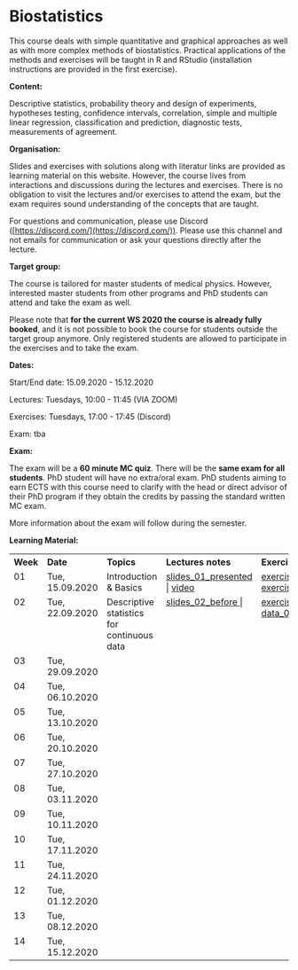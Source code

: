 

# Biostatistics 

This course deals with simple quantitative and graphical approaches as well as with more complex methods of biostatistics. Practical applications of the methods and exercises will be taught in R and RStudio (installation instructions are provided in the first exercise). 

**Content:** 

Descriptive statistics, probability theory and design of experiments, hypotheses testing, confidence intervals, correlation, simple and multiple linear regression, classification and prediction, diagnostic tests, measurements of agreement.

**Organisation:**

Slides and exercises with solutions along with literatur links are provided as learning material on this website. However, the course lives from interactions and discussions during the lectures and exercises. There is no obligation to visit the lectures and/or exercises to attend the exam, but the exam requires sound understanding of the concepts that are taught.

For questions and communication, please use Discord ([https://discord.com/](https://discord.com/)). Please use this channel and not emails for communication or ask your questions directly after the lecture.

**Target group:** 

The course is tailored for master students of medical physics. However, interested master students from other programs and PhD students can attend and take the exam as well. 

Please note that **for the current WS 2020 the course is already fully booked**, and it is not possible to book the course for students outside the target group anymore. Only registered students are allowed to participate in the exercises and to take the exam.

**Dates:**
<p> Start/End date: 15.09.2020 - 15.12.2020 </p>
<p> Lectures: Tuesdays, 10:00 - 11:45 (VIA ZOOM) </p>
<p> Exercises: Tuesdays, 17:00 - 17:45 (Discord) </p>
<p> Exam: tba </p>

**Exam:**

The exam will be a **60 minute MC quiz**. There will be the **same exam for all students**. PhD student will have no extra/oral exam. PhD students aiming to earn ECTS with this course need to clarify with the head or direct advisor of their PhD program if they obtain the credits by passing the standard written MC exam.

More information about the exam will follow during the semester.
<!--The Date will probably be mid/end of december (tba) . It is not open book, but you are allowed to use a 2 A4 summary (written on both sides, all together 4 pages). You will not be asked for proofs or R-Code, but you need to understand the concepts and be able to interpret presented analysis results or R-outputs. -->

<!-- To get a feeling for the type of exam you can check out a old exam, but please be aware that the covered topics did change since then and therefore you can not expect to get questions on exactly the same topics. All topics discussed in the lectures and the exercises can be adressed in the exam inclusively all discussed aspects of linear models. Here you find a <a href="https://github.com/bsick/Biostatistics-Fall-2018/tree/master/slides/test-exam-update.pdf">test-exam-updated</a> and the <a href="https://github.com/bsick/Biostatistics-Fall-2018/tree/master/slides/test-exam-solutions-update.pdf">test-exam-solution-updated</a>.  -->
  
  
**Learning Material:**

<!--  
!!!!!!!!!!!!!!!!!!!!!!!!!!!!!!!!!!!!!!!!!!!!!!!!!!!!!!
Note on table no empty lines / Bitte keine Leerzeilen 
Otherwise the rendering is broken
!!!!!!!!!!!!!!!!!!!!!!!!!!!!!!!!!!!!!!!!!!!!!!!!!!!!!!
-->

<table  class="zebra" width="width:100%">
  <tr>
      <th style="text-align: left;" width="%5">Week</th>
      <th style="text-align: left;" width="%5">Date</th>
      <th style="text-align: left;" width="%65">Topics</th>
      <th style="text-align: left;" width="%65">Lectures notes</th>
      <th style="text-align: left;" width="%20">Exercises</th>
      <th style="text-align: left;" width="%15">Literature</th>
  </tr>
  <!--  ------------------------------------- -->
  <!--  week 1 -->
  <!--  ------------------------------------- -->
  <tr>
    <!-- week  -->
    <td style="text-align: left;" valign="top">
      01
    </td>  
    <!-- Date -->
    <td style="text-align: left;" valign="top">
      Tue, 15.09.2020
    </td> 
    <!-- Topics -->
  	<td style="text-align: left;" valign="top"> 
      Introduction & Basics
     </td> 
     <!-- Lectures -->
  	<td style="text-align: left;" valign="top"> 
      <a href="https://github.com/bsick/Biostatistics/tree/master/slides/BS_slides_01_ presented.pdf"> slides_01_presented </a> |
      <a href="https://ethz.zoom.us/rec/share/eyBnKiBRt6WwtkUWh5F-NK0dJ78TJGEKKtqY6zq5YOL-Bbm4IQNQ581ysoAUs4FS.m9WwxowXQvqAG44K"> video </a>
     </td>  
    <!--  Exercises  -->
    <td style="text-align: left;" valign="top">
      <a href="https://github.com/bsick/Biostatistics/tree/master/exercises/exercise_01.pdf"> exercise_01 </a> |
      <a href="https://github.com/bsick/Biostatistics/tree/master/exercises/exercise_01_solution.pdf"> exercise_01_solution </a>
     </td>  
    <!--  Literature  -->
    <td style="text-align: left;" valign="top">
      <a href="https://github.com/bsick/Biostatistics-Fall-2018/tree/master/literature/HSAUR3_ch1_introduction_to_R.pdf"> HSAUR3_chapter01</a>
    </td>  
  </tr>
  <!--  ------------------------------------- -->
  <!--  Woche 2 -->
  <!--  ------------------------------------- -->
  <tr>
    <!-- week  -->
    <td style="text-align: left;" valign="top">
      02
    </td>  
    <!-- Date -->
    <td style="text-align: left;" valign="top">
      Tue, 22.09.2020
    </td>  
    <!-- Topics -->
  	<td style="text-align: left;" valign="top"> 
      Descriptive statistics for continuous data
    </td> 
    <!-- Lectures -->
  	<td style="text-align: left;" valign="top"> 
      <a href="https://github.com/bsick/Biostatistics/tree/master/slides/BS_slides_02_before"> slides_02_before </a> |
      <!-- <a href="https://github.com/bsick/Biostatistics/tree/master/in_class_exercises/in-class-ex2-reading-plots.pdf"> ex_in_class_02</a> |
      <a href="https://github.com/bsick/Biostatistics/tree/master/in_class_exercises/in-class-ex2-reading-plots-solution.pdf"> ex_in_class_02_solution</a> -->
    </td>  
    <!--  Exercises  -->
    <td style="text-align: left;" valign="top">
      <a href="https://github.com/bsick/Biostatistics/tree/master/exercises/exercise_02.pdf"> exercise_02 </a> | 
      <!-- <a href="https://github.com/bsick/Biostatistics/tree/master/data/survey.csv"> data_02_html </a> -->
      <a href="https://www.dropbox.com/s/t1wmiyszxsjt6tb/survey.csv?dl=1"> data_02_csv </a> 
      <!--<a href="https://github.com/bsick/Biostatistics/tree/master/exercises/exercise02_solution.pdf"> ex_02_solution</a> -->
     </td>  
    <!--  Literature  -->
    <td style="text-align: left;" valign="top">
      <a href="https://github.com/bsick/Biostatistics/tree/master/literature/HSAUR3_ch2_graphical_display.pdf"> HSAUR3_chapter02</a>
    </td>  
  </tr>
  <!--  ------------------------------------- -->
  <!--  Woche 3 -->
  <!--  ------------------------------------- -->
  <tr>
    <!-- week  -->
    <td style="text-align: left;" valign="top">
      03
     </td>  
    <!-- Date -->
    <td style="text-align: left;" valign="top">
      Tue, 29.09.2020
    </td>  
    <!-- Topics -->
  	<td style="text-align: left;" valign="top"> 
      <!-- Inferential statistics,  model choice and model fitting -->
     </td> 
     <!-- Lectures -->
  	<td style="text-align: left;" valign="top"> 
      <!--  <a href="https://github.com/bsick/Biostatistics-Fall-2018/tree/master/slides/BS_slides_03_presented.pdf"> slides_03_presented</a>|
      <a href="https://github.com/bsick/Biostatistics-Fall-2018/tree/master/in_class_exercises/in-class-ex3-model-choice-CI.pdf"> ex_in_class_03</a> |
      <a href="https://github.com/bsick/Biostatistics-Fall-2018/tree/master/in_class_exercises/in-class-ex3-model-choice-CI-solution.pdf"> ex_in_class_03_solution</a> -->
    </td>  
    <!--  Exercises  -->
    <td style="text-align: left;" valign="top">
      <!-- <a href="https://github.com/bsick/Biostatistics-Fall-2018/tree/master/exercises/exercise03.pdf"> ex_03 </a> | 
      <a href="https://github.com/bsick/Biostatistics-Fall-2018/tree/master/data/pet_counts.csv"> data_03_html </a> |
      <a href="https://www.dropbox.com/s/kqvqx8d12vv20va/pet_counts.csv?dl=1"> data_03_csv </a> |
      <a href="https://github.com/bsick/Biostatistics-Fall-2018/tree/master/exercises/exercise03_solution.pdf"> ex_03_solution </a> -->
    </td>  
    <!--  Literature  -->
    <td style="text-align: left;" valign="top">
      <!-- <a href="https://github.com/bsick/Biostatistics-Fall-2018/tree/master/literature/IPSUR-vignette-distributions-week3.pdf"> IPSUR-distributions</a> -->
    </td>  
  </tr>
  <!--  ------------------------------------- -->
  <!--  Woche 4 -->
  <!--  ------------------------------------- -->
  <tr>
    <!-- week  -->
    <td style="text-align: left;" valign="top">
      04
    </td>  
    <!-- Date -->
    <td style="text-align: left;" valign="top">
      Tue, 06.10.2020
    </td>  
    <!-- Topics -->
  	<td style="text-align: left;" valign="top"> 
      <!-- Confidence interval, t-test, p-value, relevance, significance -->
    </td> 
    <!-- Lectures -->
  	<td style="text-align: left;" valign="top"> 
      <!-- <a href="https://github.com/bsick/Biostatistics-Fall-2018/tree/master/slides/BS_slides_04_presented.pdf">slides_04_presented</a> |
      <a href="https://github.com/bsick/Biostatistics-Fall-2018/tree/master/in_class_exercises/in-class-ex4-testing-p-value.pdf"> ex_in_class_04</a> |
      <a href="https://github.com/bsick/Biostatistics-Fall-2018/tree/master/in_class_exercises/in-class-ex4-testing-p-value-solution.pdf"> ex_in_class_04_solution</a> -->
    </td> 
    <!--  Exercises  -->
    <td style="text-align: left;" valign="top">
      <!-- <a href="https://github.com/bsick/Biostatistics-Fall-2018/tree/master/exercises/exercise04.pdf"> ex_04 </a> | 
      <a href="https://github.com/bsick/Biostatistics-Fall-2018/tree/master/data/training.txt"> data_04_html </a> |
      <a href="https://www.dropbox.com/s/0simih4qriikc7q/training.txt?dl=1"> data_04_csv </a> |
      <a href="https://github.com/bsick/Biostatistics-Fall-2018/tree/master/exercises/exercise04_solution.pdf"> ex_04_solution </a> -->
    </td>  
    <!--  Literature  -->
    <td style="text-align: left;" valign="top">
      <!-- <a href="https://github.com/bsick/Biostatistics-Fall-2018/tree/master/literature/HSAUR3_ch4_simple_inference.pdf"> HSAUR3_chapter04</a> -->
    </td>  
  </tr>
  <!--  ------------------------------------- -->
  <!--  Woche 5 -->
  <!--  ------------------------------------- -->
  <tr>
    <!-- week  -->
    <td style="text-align: left;" valign="top">
      05
    </td>  
    <!-- Date -->
    <td style="text-align: left;" valign="top">
      Tue, 13.10.2020
    </td>  
    <!-- Topics -->
  	<td style="text-align: left;" valign="top"> 
      <!-- Wilcoxon test, sample size calcualtion, multiple testing -->      
    </td> 
    <!-- Lectures -->
  	<td style="text-align: left;" valign="top"> 
      <!-- <a href="https://github.com/bsick/Biostatistics-Fall-2018/tree/master/slides/BS_slides_05_presented.pdf">slides_05_presented</a> |
      <a href="https://github.com/bsick/Biostatistics-Fall-2018/tree/master/in_class_exercises/in-class-ex5-p-value-distribution.pdf"> ex_in_class_05</a> |
      <a href="https://github.com/bsick/Biostatistics-Fall-2018/tree/master/in_class_exercises/in-class-ex5-p-value-distribution-solution.pdf"> ex_in_class_05_solution</a> -->
    </td>  
    <!--  Exercises  -->
    <td style="text-align: left;" valign="top">
      <!-- <a href="https://github.com/bsick/Biostatistics-Fall-2018/tree/master/exercises/exercise05.pdf"> ex_05 </a> |
      <a href="https://github.com/bsick/Biostatistics-Fall-2018/tree/master/exercises/exercise05_solution.pdf"> ex_05_solution </a> -->
    </td>  
    <!--  Literature  -->
    <td style="text-align: left;" valign="top">
      <!-- see last week -->
    </td>  
  </tr>
  <!--  ------------------------------------- -->
  <!--  Woche 6 -->
  <!--  ------------------------------------- -->
  <tr>
    <!-- week  -->
    <td style="text-align: left;" valign="top">
      06
    </td>  
    <!-- Date -->
    <td style="text-align: left;" valign="top">
      Tue, 20.10.2020
    </td>  
    <!-- Topics -->
  	<td style="text-align: left;" valign="top"> 
      <!-- Relative Risk, Odds Ratio, study types, independence test for a categorical variables: Chi-square, Fischer exact test -->
    </td>  
    <!-- Lectures -->
  	<td style="text-align: left;" valign="top"> 
      <!-- <a href="https://github.com/bsick/Biostatistics-Fall-2018/tree/master/slides/BS_slides_06_plan.pdf">slides_06_plan</a> |
      <a href="https://github.com/bsick/Biostatistics-Fall-2018/tree/master/in_class_exercises/in-class-ex6-study-types-RR.pdf"> ex_in_class_06</a> |
      <a href="https://github.com/bsick/Biostatistics-Fall-2018/tree/master/in_class_exercises/in-class-ex6-study-types-RR-solution.pdf"> ex_in_class_06_solution</a> -->
    </td>  
    <!--  Exercises  -->
    <td style="text-align: left;" valign="top">
      <!-- <a href="https://github.com/bsick/Biostatistics-Fall-2018/tree/master/exercises/exercise06.pdf"> ex_06 </a> |
      <a href="https://github.com/bsick/Biostatistics-Fall-2018/tree/master/data/coffee.csv"> data_06_html </a> |
      <a href="https://www.dropbox.com/s/sud5v2iexaewh5n/coffee.csv?dl=1"> data_06_csv </a> |
      <a href="https://github.com/bsick/Biostatistics-Fall-2018/tree/master/exercises/exercise06_solution.pdf"> ex_06_solution </a> -->
    </td>  
    <!--  Literature  -->
    <td style="text-align: left;" valign="top">
      <!-- <a href="https://github.com/bsick/Biostatistics-Fall-2018/tree/master/literature/HSAUR3_ch4_simple_inference.pdf"> HSAUR3_chapter04</a> -->
    </td>  
  </tr>
  <!--  ------------------------------------- -->
  <!--  Woche 7 -->
  <!--  ------------------------------------- -->
  <tr>
    <!-- week  -->
    <td style="text-align: left;" valign="top">
      07
    </td>  
    <!-- Date -->
    <td style="text-align: left;" valign="top">
      Tue, 27.10.2020
    </td>  
    <!-- Topics -->
  	<td style="text-align: left;" valign="top"> 
      <!-- Diagnostic tests, Performance measures: Sensitivity, Specificity, Positive Predictive value -->
    </td>                                 
    <!-- Lectures -->
  	<td style="text-align: left;" valign="top"> 
      <!-- <a href="https://github.com/bsick/Biostatistics-Fall-2018/tree/master/slides/BS_slides_07_plan.pdf">slides_07_plan</a> |
      <a href="https://github.com/bsick/Biostatistics-Fall-2018/tree/master/in_class_exercises/in-class-ex7-ROC-PPV.pdf"> ex_in_class_07</a> |
      <a href="https://github.com/bsick/Biostatistics-Fall-2018/tree/master/in_class_exercises/in-class-ex7-ROC-PPV-solution.pdf"> ex_in_class_07_solution</a> -->
    </td>  
    <!--  Exercises  -->
    <td style="text-align: left;" valign="top">
      <!-- <a href="https://github.com/bsick/Biostatistics-Fall-2018/tree/master/exercises/exercise07.pdf"> ex_07 </a> |
      <a href="https://github.com/bsick/Biostatistics-Fall-2018/tree/master/exercises/exercise07_solution.pdf"> ex_07_solution </a> -->
    </td>  
    <!--  Literature  -->
    <td style="text-align: left;" valign="top">
      <!-- <a href="https://github.com/bsick/Biostatistics-Fall-2018/tree/master/literature/statistics.notes.diagnostic.tests.pdf"> statistics.notes.diagnostic.tests</a> -->
    </td>
  </tr>
  <!--  ------------------------------------- -->
  <!--  Woche 8 -->
  <!--  ------------------------------------- -->
  <tr>
    <!-- week  -->
    <td style="text-align: left;" valign="top">
      08
    </td>  
    <!-- Date -->
    <td style="text-align: left;" valign="top">
      Tue, 03.11.2020
    </td>  
    <!-- Topics -->
  	<td style="text-align: left;" valign="top"> 
      <!-- Simple linear regression -->
    </td>  
    <!-- Lectures -->
  	<td style="text-align: left;" valign="top"> 
      <!-- <a href="https://github.com/bsick/Biostatistics-Fall-2018/tree/master/slides/BS_slides_08.pdf"> slides_08 </a> |
      <a href="https://github.com/bsick/Biostatistics-Fall-2018/tree/master/in_class_exercises/in-class-ex8-simple-linReg.pdf"> ex_in_class_08</a> |
      <a href="https://github.com/bsick/Biostatistics-Fall-2018/tree/master/in_class_exercises/in-class-ex8-simple-linReg-solution.pdf"> ex_in_class_08_solution</a> -->
    </td>  
    <!--  Exercises  -->
    <td style="text-align: left;" valign="top">
      <!-- <a href="https://github.com/bsick/Biostatistics-Fall-2018/tree/master/exercises/exercise08.pdf"> ex_08 </a> |
      <a href="https://github.com/bsick/Biostatistics-Fall-2018/tree/master/exercises/exercise08_solution.pdf"> ex_08_solution </a> -->
    </td>  
    <!--  Literature  -->
    <td style="text-align: left;" valign="top">
      <!-- <a href="https://github.com/bsick/Biostatistics-Fall-2018/tree/master/literature/HSAUS3_ch6_linear_regression.pdf"> HSAUR3_chapter06</a> -->
    </td>
  </tr>  
  <!--  ------------------------------------- -->
  <!--  Woche 9 -->
  <!--  ------------------------------------- -->
  <tr>
    <!-- week  -->
    <td style="text-align: left;" valign="top">
      09
    </td>  
    <!-- Date -->
    <td style="text-align: left;" valign="top">
      Tue, 10.11.2020
    </td>  
    <!-- Topics -->
  	<td style="text-align: left;" valign="top"> 
      <!-- Tests and CI in lin regression, multiple linear regression -->
    </td>  
    <!-- Lectures -->
  	<td style="text-align: left;" valign="top"> 
      <!-- <a href="https://github.com/bsick/Biostatistics-Fall-2018/tree/master/slides/BS_slides_09_presented.pdf">slides_09_presented</a> |
      <a href="https://github.com/bsick/Biostatistics-Fall-2018/tree/master/in_class_exercises/in-class-ex9-linReg.pdf"> ex_in_class_09</a> |
      <a href="https://github.com/bsick/Biostatistics-Fall-2018/tree/master/in_class_exercises/in-class-ex9-linReg-solution.pdf"> ex_in_class_09_solution</a> -->
    </td>  
    <!--  Exercises  -->
    <td style="text-align: left;" valign="top">
      <!-- <a href="https://github.com/bsick/Biostatistics-Fall-2018/tree/master/exercises/exercise09.pdf"> ex_09 </a> |
      <a href="https://github.com/bsick/Biostatistics-Fall-2018/tree/master/data/catheter.rda"> data_09_html </a> |
      <a href="https://www.dropbox.com/s/yb46pqxdf0q16nq/catheter.rda?dl=1"> data_09_rda </a> |
      <a href="https://github.com/bsick/Biostatistics-Fall-2018/tree/master/exercises/exercise09_solution.pdf"> ex_09_solution </a> -->
    </td>  
    <!--  Literature  -->
    <td style="text-align: left;" valign="top">
      <!-- see last week -->
    </td>  
  </tr>
  <!--  ------------------------------------- -->
  <!--  Woche 10 -->
  <!--  ------------------------------------- -->
  <tr>
    <!-- week  -->
    <td style="text-align: left;" valign="top">
      10
    </td>  
    <!-- Date -->
    <td style="text-align: left;" valign="top">
      Tue, 17.11.2020
    </td>  
    <!-- Topics -->
    <td style="text-align: left;" valign="top"> 
      <!-- Correlation, OLS estimates for coefficients in linear regression, model selection with warnings, Anova -->
    </td>       
    <!-- Lectures -->
    <td style="text-align: left;" valign="top"> 
      <!-- <a href="https://github.com/bsick/Biostatistics-Fall-2018/tree/master/slides/BS_slides_10_presented.pdf">slides_10_presented</a> |
      <a href="https://github.com/bsick/Biostatistics-Fall-2018/tree/master/in_class_exercises/in-class-ex10-correlation.pdf"> ex_in_class_10</a> |
      <a href="https://github.com/bsick/Biostatistics-Fall-2018/tree/master/in_class_exercises/in-class-ex10-correlation-solution.pdf"> ex_in_class_10_solution</a> -->
    </td>  
    <!--  Exercises  -->
    <td style="text-align: left;" valign="top">
      <!-- <a href="https://github.com/bsick/Biostatistics-Fall-2018/tree/master/exercises/exercise10.pdf"> ex_10 </a> |
      <a href="https://github.com/bsick/Biostatistics-Fall-2018/tree/master/data/abuse.csv"> data_10_1_html </a> |
      <a href="https://www.dropbox.com/s/0idkyx2sv5zss2q/abuse.csv?dl=1"> data_10_1_csv </a> |
      <a href="https://github.com/bsick/Biostatistics-Fall-2018/tree/master/data/mortality.csv"> data_10_2_html </a> |
      <a href="https://www.dropbox.com/s/kudy1l0kl0njs9z/mortality.csv?dl=1"> data_10_2_csv </a> |
      <a href="https://github.com/bsick/Biostatistics-Fall-2018/tree/master/exercises/exercise10_solution.pdf"> ex_10_solution </a> -->
    </td>  
    <!--  Literature  -->
    <td style="text-align: left;" valign="top">
      <!-- see last week -->
    </td>  
  </tr>
  <!--  ------------------------------------- -->
  <!--  Woche 11 -->
  <!--  ------------------------------------- -->
  <tr>
    <!-- week  -->
    <td style="text-align: left;" valign="top">
      11
    </td>  
    <!-- Date -->
    <td style="text-align: left;" valign="top">
      Tue, 24.11.2020
    </td>  
    <!-- Topics -->
    <td style="text-align: left;" valign="top"> 
      <!-- Regression models for prediction, Coefficient shrinkage via Ridge Regression or Lasso, Regression to the mean -->
    </td> 
    <!-- Lectures -->
    <td style="text-align: left;" valign="top"> 
      <!-- <a href="https://github.com/bsick/Biostatistics-Fall-2018/tree/master/slides/BS_slides_11_presented.pdf">slides_11_presented</a> |
      <a href="https://github.com/bsick/Biostatistics-Fall-2018/tree/master/in_class_exercises/in-class-ex11-prediction-models.pdf"> ex_in_class_11</a> |
      <a href="https://github.com/bsick/Biostatistics-Fall-2018/tree/master/in_class_exercises/in-class-ex11-prediction-models-solution.pdf"> ex_in_class_11_solution</a> -->
    </td>  
    <!--  Exercises  -->
    <td style="text-align: left;" valign="top">
      <!-- <a href="https://github.com/bsick/Biostatistics-Fall-2018/tree/master/exercises/exercise11.pdf"> ex_11 </a> |
      <a href="https://github.com/bsick/Biostatistics-Fall-2018/tree/master/exercises/exercise11_solution.pdf"> ex_11_solution </a> -->
    </td>  
    <!--  Literature  -->
    <td style="text-align: left;" valign="top">
      <!-- <a href="https://github.com/bsick/Biostatistics-Fall-2018/tree/master/literature/HSAUR3_ch7_logistic_regression_glm.pdf"> HSAUR3_chapter07</a> 
      <a href="https://github.com/bsick/Biostatistics-Fall-2018/tree/master/in_class_exercises/Senn2009.3.things.to.know.pdf"> Senn2009.3.things.to.know</a> -->
    </td> 
  </tr>  
  <!--  ------------------------------------- -->
  <!--  Woche 12 -->
  <!--  ------------------------------------- -->
  <tr>
    <!-- week  -->
    <td style="text-align: left;" valign="top">
      12
    </td>  
    <!-- Date -->
    <td style="text-align: left;" valign="top">
      Tue, 01.12.2020
    </td>  
    <!-- Topics -->
  	<td style="text-align: left;" valign="top"> 
      <!-- Wrapping up regression, ANOVA-->
    </td>  
    <!-- Lectures -->
  	<td style="text-align: left;" valign="top"> 
      <!-- <a href="https://github.com/bsick/Biostatistics-Fall-2018/tree/master/slides/BS_slides_12_presented.pdf">slides_12_presented</a> | 
      <a href="https://github.com/bsick/Biostatistics-Fall-2018/tree/master/in_class_exercises/in-class-ex12-multiple-linReg.pdf"> ex_in_class_12</a> |
      <a href="https://github.com/bsick/Biostatistics-Fall-2018/tree/master/in_class_exercises/in-class-ex12-multiple-linReg-solution.pdf"> ex_in_class_12_solution</a> -->
    </td>  
    <!--  Exercises  -->
    <td style="text-align: left;" valign="top">
      <!-- <a href="https://github.com/bsick/Biostatistics-Fall-2018/tree/master/slides/test-exam-update.pdf"> test_exam_updated </a> |
      <a href="https://github.com/bsick/Biostatistics-Fall-2018/tree/master/slides/test-exam-solutions-update.pdf"> test_exam_solution_updated </a> -->
    </td>  
    <!--  Literature  -->
    <td style="text-align: left;" valign="top">
      <!-- <a href="https://github.com/bsick/Biostatistics-Fall-2018/tree/master/literature/HSAUR3_ch9_tree_modes.pdf"> HSAUR3_chapter09</a> -->
    </td>  
  </tr>
  <!--  ------------------------------------- -->
  <!--  Woche 13 -->
  <!--  ------------------------------------- -->
  <tr>
    <!-- week  -->
    <td style="text-align: left;" valign="top">
      13
    </td>  
    <!-- Date -->
    <td style="text-align: left;" valign="top">
      Tue, 08.12.2020
    </td>  
    <!-- Topics -->
  	<td style="text-align: left;" valign="top"> 
      <!-- Exam, 10-12am, HG E 3  -->
    </td>  
    <!-- Lectures -->
  	<td style="text-align: left;" valign="top"> 
      <!-- -  -->
    </td>  
    <!--  Exercises  -->
    <td style="text-align: left;" valign="top">
      <!-- - -->
    </td>  
    <!--  Literature  -->
    <td style="text-align: left;" valign="top">
      <!-- - -->
     </td> 
  </tr>  
  <!--  ------------------------------------- -->
  <!--  Woche 14 -->
  <!--  ------------------------------------- -->
  <tr>
    <!-- week  -->
    <td style="text-align: left;" valign="top">
      14
    </td>  
    <!-- Date -->
    <td style="text-align: left;" valign="top">
      Tue, 15.12.2020
    </td>  
    <!-- Topics -->
  	<td style="text-align: left;" valign="top"> 
      <!-- Tree models for regression and classification, Random Forest --> 
    </td>  
    <!-- Lectures -->
  	<td style="text-align: left;" valign="top"> 
      <!-- <a href="https://github.com/bsick/Biostatistics-Fall-2018/tree/master/slides/BS_slides_14_presented.pdf">slides_14_presented</a> |
      <a href="https://github.com/bsick/Biostatistics-Fall-2018/tree/master/in_class_exercises/in-class-ex14-trees.pdf"> ex_in_class_14</a> |
      <a href="https://github.com/bsick/Biostatistics-Fall-2018/tree/master/in_class_exercises/in-class-ex14-trees-solution.pdf"> ex_in_class_14_solution</a> --> 
    </td>  
    <!--  Exercises  -->
    <td style="text-align: left;" valign="top">
      <!-- - -->
    </td>  
    <!--  Literature  -->
    <td style="text-align: left;" valign="top">
      <!-- <a href="https://github.com/bsick/Biostatistics-Fall-2018/tree/master/literature/HSAUR3_ch11_survival_analysis.pdf"> HSAUR3_chapter11</a> -->
    </td>  
  </tr>
